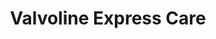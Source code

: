 ---
title: "Valvoline Express Care"
url: /mission-viejo/valvoline-express-care/
shop: car repair
---